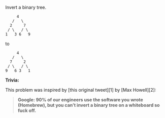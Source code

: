 Invert a binary tree.

```
     4
   /   \
  2     7
 / \   / \
1   3 6   9
```

to

```
     4
   /   \
  7     2
 / \   / \
9   6 3   1
```

**Trivia:**

This problem was inspired by [this original tweet][1] by [Max Howell][2]:

> **Google: 90% of our engineers use the software you wrote (Homebrew), but you can’t invert a binary tree on a whiteboard so fuck off.**
